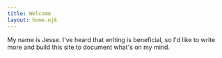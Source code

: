 ```yaml
---
title: Welcome
layout: home.njk
---
```


My name is Jesse. I've heard that writing is beneficial, so I'd like to write
more and build this site to document what's on my mind.
